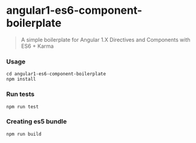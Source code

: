 # angular1-es6-component-boilerplate

> A simple boilerplate for Angular 1.X Directives and Components with ES6 + Karma

### Usage
```
cd angular1-es6-component-boilerplate
npm install
```

### Run tests
```
npm run test
```

### Creating es5 bundle
```
npm run build
```
